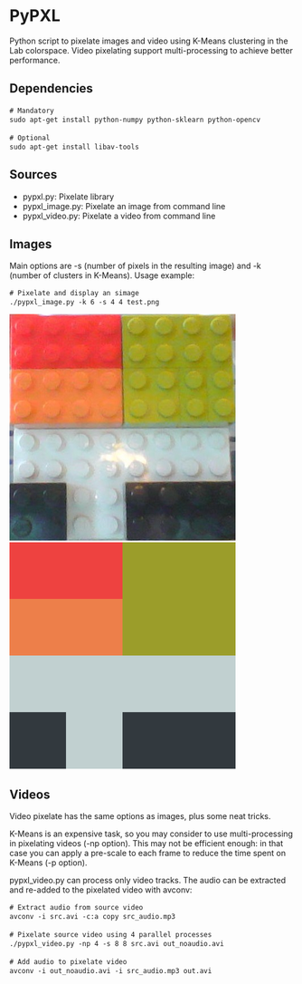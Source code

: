 PyPXL
=====

Python script to pixelate images and video using K-Means clustering in the
Lab colorspace. Video pixelating support multi-processing to achieve
better performance.

Dependencies
------------

	# Mandatory
	sudo apt-get install python-numpy python-sklearn python-opencv

	# Optional
	sudo apt-get install libav-tools

Sources
-------

- pypxl.py: Pixelate library
- pypxl_image.py: Pixelate an image from command line
- pypxl_video.py: Pixelate a video from command line

Images
------

Main options are -s (number of pixels in the resulting image) and -k
(number of clusters in K-Means). Usage example:

	# Pixelate and display an simage
	./pypxl_image.py -k 6 -s 4 4 test.png

![Test image](test.png)
![Pixelate result](test_pxl.png)

Videos
------

Video pixelate has the same options as images, plus some neat tricks.

K-Means is an expensive task, so you may consider to use multi-processing in
pixelating videos (-np option). This may not be efficient enough: in that case
you can apply a pre-scale to each frame to reduce the time spent on K-Means
(-p option).

pypxl_video.py can process only video tracks. The audio can be extracted and
re-added to the pixelated video with avconv:

	# Extract audio from source video
	avconv -i src.avi -c:a copy src_audio.mp3

	# Pixelate source video using 4 parallel processes
	./pypxl_video.py -np 4 -s 8 8 src.avi out_noaudio.avi

	# Add audio to pixelate video
	avconv -i out_noaudio.avi -i src_audio.mp3 out.avi

